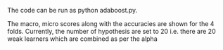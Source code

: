 The code can be run as python adaboost.py.

The macro, micro scores along with the accuracies are shown for the 4 folds. Currently, the number of hypothesis are set to 20 i.e. there are 20 weak learners which are combined as per the alpha
